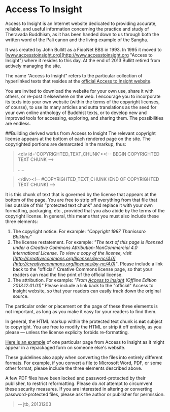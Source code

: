 Access To Insight
=================

Access to Insight is an Internet website dedicated to providing accurate, reliable, and useful information concerning the practice and study of Theravada Buddhism, as it has been handed down to us through both the written word of the Pali canon and the living example of the Sangha.

It was created by John Bullitt as a FidoNet BBS in 1993. In 1995 it moved to [www.accesstoinsight.org](http://www.accesstoinsight.org "Access to Insight")
 where it resides to this day. At the end of 2013 Bullitt retired from actively managing the site.

The name "Access to Insight" refers to the particular collection of hyperlinked texts that resides at the [official Access to Insight website](http://www.accesstoinsight.org "Access to Insight").

You are invited to download the website for your own use, share it with others, or re-post it elsewhere on the web. I encourage you to incorporate its texts into your own website (within the terms of the copyright licenses, of course),  to use its many articles and sutta translations as the seed for your own online anthology of Buddhist texts, or to develop new and improved tools for accessing, exploring, and sharing them. The possibilities are endless.


##Building derived works from Access to Insight
The relevant copyright license appears at the bottom of each rendered page on the site. The copyrighted portions are demarcated in the markup, thus:

>&lt;div id='COPYRIGHTED\_TEXT\_CHUNK'&gt;&lt;!-- BEGIN COPYRIGHTED TEXT CHUNK --&gt;
>
>.....

>&lt;/div&gt;&lt;!-- #COPYRIGHTED\_TEXT\_CHUNK (END OF COPYRIGHTED TEXT CHUNK) --&gt;

It is this chunk of text that is governed by the license that appears at the bottom of the page. You are free to strip off everything from that file that lies outside of this "protected text chunk" and replace it with your own formatting, packaging, etc., provided that you also abide by the terms of the copyright license. In general, this means that you must also include these three elements:

1. The copyright notice. For example: _"Copyright 1997 Thanissaro Bhikkhu"_
2. The license restatement. For example: _"The text of this page is licensed under a Creative Commons Attribution-NonCommercial 4.0 International License. To view a copy of the license, visit [http://creativecommons.org/licenses/by-nc/4.0](http://creativecommons.org/licenses/by-nc/4.0)"_. Please include a link back to the "official" Creative Commons license page, so that your readers can read the fine print of the official license.
3. The attribution. For example: _"From [Access to Insight](http://www.accesstoinsight.org) (Offline Edition 2013.12.01.01)"_ Please include a link back to the "official" Access to Insight website, so that your readers can easily track down the original source.

The particular order or placement on the page of these three elements is not important, as long as you make it easy for your readers to find them.

In general, the HTML markup within the protected text chunk is __not__ subject to copyright. You are free to modify the HTML or strip it off entirely, as you please &mdash; unless the license explicity forbids re-formatting.

[Here is an example](http://www.accesstoinsight.org/repackaged-example-01.html) of one particular page from Access to Insight as it might appear in a repackaged form on someone else's website.

These guidelines also apply when converting the files into entirely different formats. For example, if you convert a file to Microsoft Word, PDF, or some other format, please include the three elements described above.

A few PDF files have been locked and password-protected by their publisher, to restrict reformatting. Please do _not_ attempt to circumvent these security measures. If you are interested in altering or converting password-protected files, please ask the author or publisher for permission.


> -- jtb, 20131203